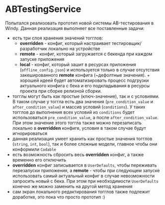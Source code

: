 # ABTestingService

Попытался реализовать прототип новой системы AB-тестирования в Windy. Данная реализация выполняет все поставленные задачи:
- есть три слоя хранения значений тогглов:
	- **overridden** - конфиг, который настраивает тестировщик/разработчик локально на устройстве
	- **remote** - конфиг, который загружается с бекенда при каждом запуске приложения
	- **local** - конфиг, который зашит в ресурсах приложения (`offline_config.json`) и используется только в случае отсутствия закешированного **remote** конфига (~дефолтные значения). + хорошей идеей будет автоматизировать процесс подгрузки актуального конфига с бека и его подкладывания в ресурсы проекта при сборке релизной сборки.
- тогглы могут быть как простые (ключ-значение), так и с условиями. В таком случае у тоггла есть два значения (`pre_condition_value` и `after_condition_value`) и массив условий (`conditions`). У таких тогглов до выполнения всех условий из `conditions` будет использоваться `pre_condition_value`, а после `after_condition_value`. При этом значение этого тоггла также можно перезаписать локально в **overridden** конфиге, условия в таком случае будут игнорироваться
- данная реализация умеет хранить как простые значения тогглов (`string`, `int`, `bool`), так и более сложные модели, главное чтобы они конформили `Codable`
- есть возможность сбросить весь **overridden** конфиг, а также временно его отключить
- **overridden** конфиг записывается в `UserDefaults`, чтобы переживать перезапуски приложения, а **remote** - чтобы при следующем запуске использовать самый актуальный конфиг в случае невозможности запросить новый с бека. При этом при необходимости `UserDefaults` конечно же можно заменить на другой метод хранения
- сам экран локального редактирования тогглов также подлежит доработке, это пока что просто прототип :)